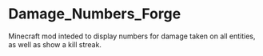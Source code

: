 # Damage_Numbers_Forge
Minecraft mod inteded to display numbers for damage taken on all entities, as well as show a kill streak.
